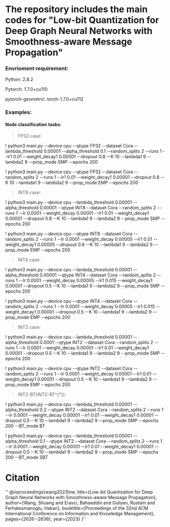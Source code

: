# The repository includes the main codes for "Low-bit Quantization for Deep Graph Neural Networks with Smoothness-aware Message Propagation"

### Envrioment requirement:

Python: 2.8.2

Pytorch: 1.7.0+cu110

pytorch-geometric: torch-1.7.0+cu112


### Examples:
 
#### Node classification tasks:
>FP32 case:

! python3 main.py --device cpu --qtype FP32  --dataset Cora --lambda_threshold 0.00001 --alpha_threshold 0.1 --random_splits 2 --runs 1 --lr1 0.01 --weight_decay1 0.00001 --dropout 0.8 --K 10 --lambda1 9 --lambda2 9  --prop_mode SMP --epochs 200 

! python3 main.py --device cpu --qtype FP32  --dataset Cora --random_splits 2 --runs 1 --lr1 0.01 --weight_decay1 0.00001 --dropout 0.8 --K 10 --lambda1 9 --lambda2 9  --prop_mode EMP --epochs 200 

>INT8 case:

! python3 main.py --device cpu --lambda_threshold 0.00001 --alpha_threshold 0.00001 --qtype INT8 --dataset Cora --random_splits 2 --runs 1 --lr 0.0001 --weight_decay 0.00001 --lr1 0.01 --weight_decay1 0.00001 --dropout 0.8 --K 10 --lambda1 9 --lambda2 9  --prop_mode SMP --epochs 200 

! python3 main.py --device cpu --qtype INT8 --dataset Cora --random_splits 2 --runs 1 --lr 0.0001 --weight_decay 0.00005 --lr1 0.01 --weight_decay1 0.00005 --dropout 0.8 --K 10 --lambda1 9 --lambda2 9  --prop_mode EMP --epochs 200 

>INT4 case:

! python3 main.py --device cpu --lambda_threshold 0.00001 --alpha_threshold 0.00001 --qtype INT4  --dataset Cora --random_splits 2 --runs 1 --lr 0.0001 --weight_decay 0.00005 --lr1 0.015 --weight_decay1 0.00001 --dropout 0.5 --K 10 --lambda1 9 --lambda2 9  --prop_mode SMP --epochs 200

! python3 main.py --device cpu --qtype INT4 --dataset Cora --random_splits 2 --runs 1 --lr 0.0001 --weight_decay 0.00005 --lr1 0.015 --weight_decay1 0.00001 --dropout 0.5 --K 10 --lambda1 9 --lambda2 9  --prop_mode EMP --epochs 200

>INT2 case:

! python3 main.py --device cpu --lambda_threshold 0.00001 --alpha_threshold 0.0001 --qtype INT2 --dataset Cora --random_splits 2 --runs 1 --lr 0.0001 --weight_decay 0.00001 --lr1 0.01 --weight_decay1 0.00001 --dropout 0.5 --K 10 --lambda1 9 --lambda2 9  --prop_mode SMP --epochs 200 

! python3 main.py --device cpu --qtype INT2 --dataset Cora --random_splits 2 --runs 1 --lr 0.0001 --weight_decay 0.00001 --lr1 0.01 --weight_decay1 0.00001 --dropout 0.5 --K 10 --lambda1 9 --lambda2 9  --prop_mode EMP --epochs 200 


>INT2-BT(INT2-BT^{*}):

! python3 main.py --device cpu --lambda_threshold 0.00001 --alpha_threshold 0.2 --qtype INT2 --dataset Cora --random_splits 2 --runs 1 --lr 0.0001 --weight_decay 0.00001 --lr1 0.01 --weight_decay1 0.00001 --dropout 0.5 --K 10 --lambda1 9 --lambda2 9  --prop_mode SMP --epochs 200 --BT_mode BT

! python3 main.py --device cpu --lambda_threshold 0.00001 --alpha_threshold 0.1 --qtype INT2 --dataset Cora --random_splits 2 --runs 1 --lr 0.0001 --weight_decay 0.00001 --lr1 0.01 --weight_decay1 0.00001 --dropout 0.5 --K 10 --lambda1 9 --lambda2 9  --prop_mode SMP --epochs 200  --BT_mode SBT

# Citation
 '' @inproceedings{wang2023low,
 title={Low-bit Quantization for Deep Graph Neural Networks with Smoothness-aware Message Propagation},
 author={Wang, Shuang and Eravci, Bahaeddin and Guliyev, Rustam and Ferhatosmanoglu, Hakan},
 booktitle={Proceedings of the 32nd ACM International Conference on Information and Knowledge Management},
 pages={2626--2636},
 year={2023}
}''

